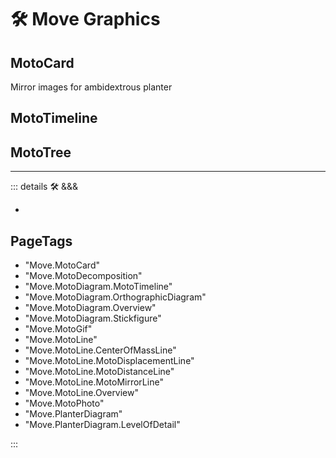 # 🛠 <move>Move Graphics</move>

## <move>MotoCard</move>

Mirror images for ambidextrous planter

## <move>MotoTimeline</move>

## <move>MotoTree</move>

---

<!-- =================================================== -->
<!-- =================================================== -->
<!-- =================================================== -->
<!-- =================================================== -->
<!-- =================================================== -->
::: details 🛠 <dev>&&&</dev>

-


<h2>PageTags</h2>

- "Move.MotoCard"
- "Move.MotoDecomposition"
- "Move.MotoDiagram.MotoTimeline"
- "Move.MotoDiagram.OrthographicDiagram"
- "Move.MotoDiagram.Overview"
- "Move.MotoDiagram.Stickfigure"
- "Move.MotoGif"
- "Move.MotoLine"
- "Move.MotoLine.CenterOfMassLine"
- "Move.MotoLine.MotoDisplacementLine"
- "Move.MotoLine.MotoDistanceLine"
- "Move.MotoLine.MotoMirrorLine"
- "Move.MotoLine.Overview"
- "Move.MotoPhoto"
- "Move.PlanterDiagram"
- "Move.PlanterDiagram.LevelOfDetail"

:::
